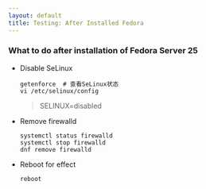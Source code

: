 ```yaml
---
layout: default
title: Testing: After Installed Fedora
---
```

### What to do after installation of Fedora Server 25


- Disable SeLinux
  ```shell
  getenforce  # 查看SeLinux状态
  vi /etc/selinux/config
  ```
  > SELINUX=disabled

- Remove firewalld
  ```shell
  systemctl status firewalld
  systemctl stop firewalld
  dnf remove firewalld
  ```

- Reboot for effect
  ```shell
  reboot
  ```
